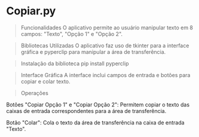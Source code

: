 # Copiar.py

> Funcionalidades
O aplicativo permite ao usuário manipular texto em 8 campos: "Texto", "Opção 1" e "Opção 2".

> Bibliotecas Utilizadas
O aplicativo faz uso de tkinter para a interface gráfica e pyperclip para manipular a área de transferência.

> Instalação da biblioteca
> pip install pyperclip

> Interface Gráfica
A interface inclui campos de entrada e botões para copiar e colar texto.

> Operações

Botões "Copiar Opção 1" e "Copiar Opção 2": Permitem copiar o texto das caixas de entrada correspondentes para a área de transferência.

Botão "Colar": Cola o texto da área de transferência na caixa de entrada "Texto".
